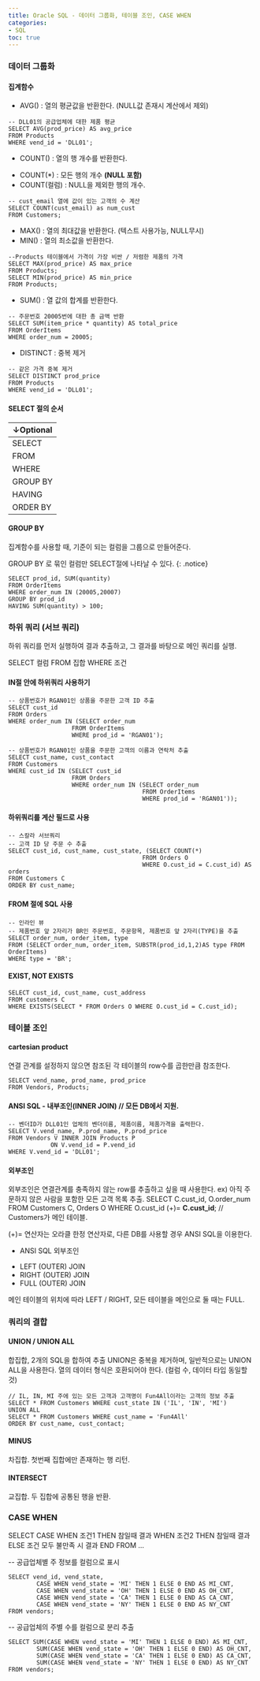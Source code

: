 ```yaml
---
title: Oracle SQL - 데이터 그룹화, 테이블 조인, CASE WHEN
categories:
- SQL
toc: true
---
```


### 데이터 그룹화

#### 집계함수

* AVG() : 열의 평균값을 반환한다. (NULL값 존재시 계산에서 제외)

```
-- DLL01의 공급업체에 대한 제품 평균
SELECT AVG(prod_price) AS avg_price
FROM Products
WHERE vend_id = 'DLL01';
```

* COUNT() : 열의 행 개수를 반환한다.
- COUNT(*) : 모든 행의 개수 **(NULL 포함)**
- COUNT(컬럼) : NULL을 제외한 행의 개수.

```
-- cust_email 열에 값이 있는 고객의 수 계산
SELECT COUNT(cust_email) as num_cust
FROM Customers;
```
  
* MAX() : 열의 최대값을 반환한다. (텍스트 사용가능, NULL무시)
* MIN() : 열의 최소값을 반환한다.

```
--Products 테이블에서 가격이 가장 비싼 / 저렴한 제품의 가격
SELECT MAX(prod_price) AS max_price
FROM Products;
SELECT MIN(prod_price) AS min_price
FROM Products;

```


* SUM() : 열 값의 합계를 반환한다.

```
-- 주문번호 20005번에 대한 총 금액 반환
SELECT SUM(item_price * quantity) AS total_price
FROM OrderItems
WHERE order_num = 20005;

```


* DISTINCT : 중복 제거

```
-- 같은 가격 중복 제거
SELECT DISTINCT prod_price
FROM Products
WHERE vend_id = 'DLL01';
```


#### SELECT 절의 순서

|↓Optional|
|---|
|SELECT|
|FROM|
|WHERE|
|GROUP BY|
|HAVING|
|ORDER BY|



#### GROUP BY

집계함수를 사용할 때, 기준이 되는 컬럼을 그룹으로 만들어준다.

GROUP BY 로 묶인 컬럼만 SELECT절에 나타날 수 있다.
{: .notice}

```
SELECT prod_id, SUM(quantity)
FROM OrderItems
WHERE order_num IN (20005,20007)
GROUP BY prod_id
HAVING SUM(quantity) > 100;
```

### 하위 쿼리 (서브 쿼리)

하위 쿼리를 먼저 실행하여 결과 추출하고, 그 결과를 바탕으로 메인 쿼리를 실행.

SELECT 컬럼
FROM 집합
WHERE 조건


#### IN절 안에 하위쿼리 사용하기

```
-- 상품번호가 RGAN01인 상품을 주문한 고객 ID 추출
SELECT cust_id
FROM Orders
WHERE order_num IN (SELECT order_num 
                  FROM OrderItems
                  WHERE prod_id = 'RGAN01');
```

```
-- 상품번호가 RGAN01인 상품을 주문한 고객의 이름과 연락처 추출
SELECT cust_name, cust_contact
FROM Customers
WHERE cust_id IN (SELECT cust_id
                  FROM Orders
                  WHERE order_num IN (SELECT order_num 
                                      FROM OrderItems
                                      WHERE prod_id = 'RGAN01'));
```


#### 하위쿼리를 계산 필드로 사용

```
-- 스칼라 서브쿼리
-- 고객 ID 당 주문 수 추출
SELECT cust_id, cust_name, cust_state, (SELECT COUNT(*)
                                      FROM Orders O
                                      WHERE O.cust_id = C.cust_id) AS orders
FROM Customers C
ORDER BY cust_name;
```

####  FROM 절에 SQL 사용

```
-- 인라인 뷰
-- 제품번호 앞 2자리가 BR인 주문번호, 주문항목, 제품번호 앞 2자리(TYPE)을 추출
SELECT order_num, order_item, type
FROM (SELECT order_num, order_item, SUBSTR(prod_id,1,2)AS type FROM OrderItems)
WHERE type = 'BR';
```


#### EXIST, NOT EXISTS

```
SELECT cust_id, cust_name, cust_address
FROM customers C
WHERE EXISTS(SELECT * FROM Orders O WHERE O.cust_id = C.cust_id);
```

### 테이블 조인

#### cartesian product

연결 관계를 설정하지 않으면 참조된 각 테이블의 row수를 곱한만큼 참조한다.

```
SELECT vend_name, prod_name, prod_price
FROM Vendors, Products;
```



#### ANSI SQL - 내부조인(INNER JOIN) // 모든 DB에서 지원.

```
-- 벤더ID가 DLL01인 업체의 벤더이름, 제품이름, 제품가격을 출력한다.
SELECT V.vend_name, P.prod_name, P.prod_price
FROM Vendors V INNER JOIN Products P
            ON V.vend_id = P.vend_id
WHERE V.vend_id = 'DLL01';
```


#### 외부조인

외부조인은 연결관계를 충족하지 않는 row를 추출하고 싶을 때 사용한다.
ex) 아직 주문하지 않은 사람을 포함한 모든 고객 목록 추출.
SELECT C.cust_id, O.order_num
FROM Customers C, Orders O
WHERE O.cust_id (+)= **C.cust_id**; // Customers가 메인 테이블.

(+)= 연산자는 오라클 한정 연산자로,
다른 DB를 사용할 경우 ANSI SQL을 이용한다.

* ANSI SQL 외부조인

- LEFT (OUTER) JOIN
- RIGHT (OUTER) JOIN
- FULL (OUTER) JOIN

메인 테이블의 위치에 따라 LEFT / RIGHT, 
모든 테이블을 메인으로 둘 때는 FULL.




### 쿼리의 결합

#### UNION / UNION ALL

합집합, 2개의 SQL을 합하여 추출
UNION은 중복을 제거하며, 일반적으로는 UNION ALL을 사용한다.
열의 데이터 형식은 호환되어야 한다. (컬럼 수, 데이터 타입 동일할 것)

```
// IL, IN, MI 주에 있는 모든 고객과 고객명이 Fun4All이라는 고객의 정보 추출
SELECT * FROM Customers WHERE cust_state IN ('IL', 'IN', 'MI')
UNION ALL
SELECT * FROM Customers WHERE cust_name = 'Fun4All'
ORDER BY cust_name, cust_contact;
```

#### MINUS

차집합. 첫번째 집합에만 존재하는 행 리턴.

#### INTERSECT 

교집합. 두 집합에 공통된 행을 반환.


### CASE WHEN

SELECT CASE WHEN 조건1 THEN 참일때 결과
            WHEN 조건2 THEN 참일때 결과
            ELSE 조건 모두 불만족 시 결과
        END
FROM ...


-- 공급업체별 주 정보를 컬럼으로 표시
```
SELECT vend_id, vend_state,
        CASE WHEN vend_state = 'MI' THEN 1 ELSE 0 END AS MI_CNT,
        CASE WHEN vend_state = 'OH' THEN 1 ELSE 0 END AS OH_CNT,
        CASE WHEN vend_state = 'CA' THEN 1 ELSE 0 END AS CA_CNT,
        CASE WHEN vend_state = 'NY' THEN 1 ELSE 0 END AS NY_CNT
FROM vendors;
```

-- 공급업체의 주별 수를 컬럼으로 분리 추출
```
SELECT SUM(CASE WHEN vend_state = 'MI' THEN 1 ELSE 0 END) AS MI_CNT,
        SUM(CASE WHEN vend_state = 'OH' THEN 1 ELSE 0 END) AS OH_CNT,
        SUM(CASE WHEN vend_state = 'CA' THEN 1 ELSE 0 END) AS CA_CNT,
        SUM(CASE WHEN vend_state = 'NY' THEN 1 ELSE 0 END) AS NY_CNT
FROM vendors;
```


